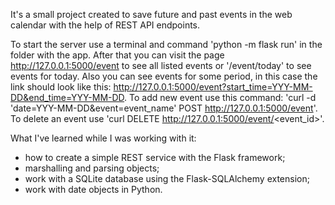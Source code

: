 It's a small project created to save future and past events in the web calendar 
with the help of REST API endpoints.

To start the server use a terminal and command 'python -m flask run' in the folder with the app. 
After that  you can visit the page http://127.0.0.1:5000/event to see all listed events
or '/event/today' to see events for today. Also you can see events for some period, in this case the link 
should look like this: 
http://127.0.0.1:5000/event?start_time=YYY-MM-DD&end_time=YYY-MM-DD.
To add new event use this command: 'curl -d 'date=YYY-MM-DD&event=event_name' POST http://127.0.0.1:5000/event'.
To delete an event use 'curl DELETE http://127.0.0.1:5000/event/<event_id>'.

What I've learned while I was working with it:
- how to create a simple REST service with the Flask framework;
- marshalling and parsing objects;
- work with a SQLite database using the Flask-SQLAlchemy extension;
- work with date objects in Python.